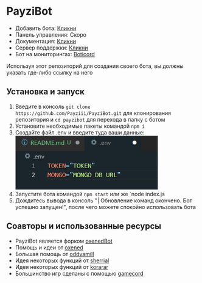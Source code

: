 # PayziBot

- Добавить бота: [Кликни](https://discord.com/api/oauth2/authorize?client_id=576442351426207744&permissions=1411299798102&scope=bot)
- Панель управления: Скоро
- Документация: [Кликни](https://docs.payzibot.ru)
- Сервер поддержки: [Кликни](https://discord.gg/E7SFuVEB2Z)
- Бот на мониторингах: [Boticord](https://boticord.top/bot/payzibot)

Используя этот репозиторий для создания своего бота, вы должны указать где-либо ссылку на него

## Установка и запуск

1. Введите в консоль `git clone https://github.com/Payziii/PayziBot.git` для клонирования репозитория и `cd payzibot` для перехода в папку с ботом
2. Установите необходимые пакеты командой `npm i`
3. Создайте файл .env и введите туда ваши данные:
   ![Картинка](image.png)
4. Запустите бота командой `npm start` или же `node index.js
5. Дождитесь вывода в консоль "| Обновление команд окончено. Бот успешно запущен!", после чего можете спокойно использовать бота

## Соавторы и использованные ресурсы

- PayziBot является форком [oxenedBot](https://github.com/oxened/oxenedbot)
- Помощь и идеи от [oxened](https://github.com/oxened)
- Большая помощь от [oddyamill](https://github.com/oddyamill)
- Идея некоторых функций от [sherrial](https://github.com/sherrial)
- Идея некоторых функций от [korarar](https://github.com/korarar)
- Большинство игр сделаны с помощью [gamecord](https://github.com/aniket091/Gamecord)
